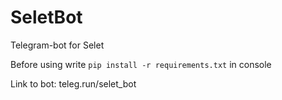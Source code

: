 # SeletBot
Telegram-bot for Selet

Before using write `pip install -r requirements.txt` in console

Link to bot: teleg.run/selet_bot